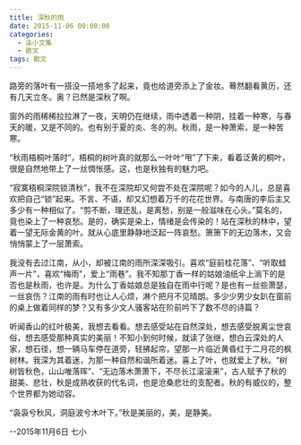 ```yaml
---
title: 深秋的雨
date: 2015-11-06 00:00:00
categories:
  - 柒小文集
  - 散文
tags: 散文
---
```


路旁的落叶有一搭没一搭地多了起来，竟也给道旁添上了金妆。蓦然翻看黄历，还有几天立冬。奥？已然是深秋了啊。
 
窗外的雨稀稀拉拉淋了一夜，天明仍在继续，雨中透着一种阴，挂着一种寒，与春天的暖，又是不同的。也有别于夏的炎、冬的冽。秋雨，是一种萧索，是一种苦寒。

“秋雨梧桐叶落时”，梧桐的树叶真的就那么一叶叶“甩”了下来，看着泛黄的桐叶，很是自然地带上了一丝惆怅感。这，也是秋独有的魅力吧。
 
“寂寞梧桐深院锁清秋”，我不在深院却又何尝不处在深院呢？如今的人儿，总是喜欢把自己“锁”起来。不言、不语，却又幻想着万千的花花世界。与南唐的李后主又多少有一种相似了。“剪不断，理还乱，是离愁，别是一般滋味在心头。”莫名的，竟也染上了一种哀愁。是的，确实是染上，情绪是会传染的！站在深秋的林中，望着一望无际金黄的叶。就从心底里静静地泛起一阵哀愁。箫箫下的无边落木，又会悄悄蒙上了一层萧索。

我没有去过江南，从小，却被江南的雨所深深吸引。喜欢“庭前桂花落”、“听取蛙声一片”，喜欢“梅雨”，爱上“雨巷”。我不知那丁香一样的姑娘油纸伞上淌下的是否也是秋雨，也许是。为什么丁香姑娘总是独自在雨中行呢？是也有一丝些萧瑟，一丝哀伤？江南的雨有时也让人心烦，淋个把月不见晴朗。多少少男少女趴在窗前的桌上做着同样的梦？又有多少文人骚客站在阶前吟下了数不尽的诗篇？

听闻香山的红叶极美，我想去看看。想去感受站在自然深处，想去感受脱离尘世哀俗，想去感受那种真实的美丽！不知小到何时候，就读了张继，想白云深处的人家，想石径，想一辆马车停在道旁，轻拂起帘，望那一片临近黄昏红于二月花的枫树林。我深为其着迷，为那一种自然和谐所着迷。喜上了叶，也就爱上了秋。“树树皆秋色，山山唯落晖”、“无边落木萧萧下，不尽长江滚滚来”，古人赋予了秋的甜美、悲壮，秋是成熟收获的代名词，也是沧桑悲壮的支配者。秋的有威仪的，整个世界都为她动容。

“袅袅兮秋风，洞庭波兮木叶下。”秋是美丽的，美，是静美。

--2015年11月6日 七小